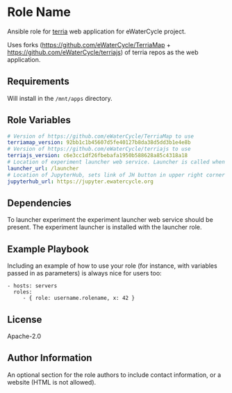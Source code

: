 Role Name
=========

Ansible role for [terria](https://terria.io) web application for eWaterCycle project.

Uses forks (https://github.com/eWaterCycle/TerriaMap + https://github.com/eWaterCycle/terriajs) of terria repos as the web application.

Requirements
------------

Will install in the `/mnt/apps` directory.

Role Variables
--------------

```yaml
# Version of https://github.com/eWaterCycle/TerriaMap to use
terriamap_version: 92bb1c1b45607d5fe40127b8da38d5dd3b1e4e8b
# Version of https://github.com/eWaterCycle/terriajs to use
terriajs_version: c6e3cc1df26fbebafa1950b588628a85c4318a18
# Location of experiment launcher web service. Launcher is called when start experiment button is pressed
launcher_url: /launcher
# Location of JupyterHub, sets link of JH button in upper right corner of explorer
jupyterhub_url: https://jupyter.ewatercycle.org
```

Dependencies
------------

To launcher experiment the experiment launcher web service should be present. The experiment launcher is installed with the launcher role.

Example Playbook
----------------

Including an example of how to use your role (for instance, with variables passed in as parameters) is always nice for users too:

    - hosts: servers
      roles:
         - { role: username.rolename, x: 42 }

License
-------

Apache-2.0

Author Information
------------------

An optional section for the role authors to include contact information, or a website (HTML is not allowed).
